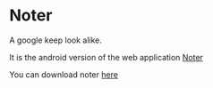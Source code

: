 # Noter
A google keep look alike.

It is the android version of the web application [Noter](https://github.com/DivyanshFalodiya/noter-web)

You can download noter [here](https://github.com/DivyanshFalodiya/noter-android/files/7143164/Noter.zip)
